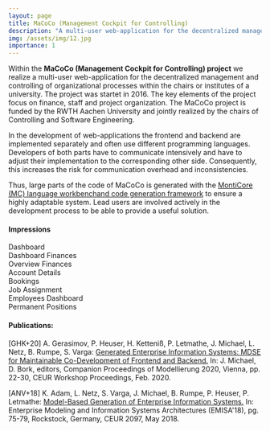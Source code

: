 ```yaml
---
layout: page
title: MaCoCo (Management Cockpit for Controlling)
description: "A multi-user web-application for the decentralized management and controlling of organizational processes within the chairs or institutes of RWTH Aachen university (Founder: RWTH Aachen university)"
img: /assets/img/12.jpg
importance: 1
---
```




Within the **MaCoCo (Management Cockpit for Controlling) project** we realize a multi-user web-application for the 
decentralized management and controlling of organizational processes within the chairs or institutes of a university. 
The project was startet in 2016. The key elements of the project focus on finance, staff and project organization.
The MaCoCo project is funded by the RWTH Aachen University and jointly realized by the chairs of Controlling 
and Software Engineering.


In the development of web-applications the frontend and backend are implemented separately and 
often use different programming languages. Developers of both parts have to communicate intensively 
and have to adjust their implementation to the corresponding other side. 
Consequently, this increases the risk for communication overhead and inconsistencies.

Thus, large parts of the code of MaCoCo is generated with the
[MontiCore (MC) language workbenchand code generation framework](http://monticore.de/) 
to ensure a highly adaptable system. 
Lead users are involved actively in the development process to be able to provide a useful solution.


#### Impressions

<div class="row">
    <div class="col-sm mt-3 mt-md-0">
        <img class="img-fluid rounded z-depth-1" src="{{ '/assets/img/Dashboard.png' | relative_url }}" alt="" title="Dashboard"/>
    </div>
</div>
<div class="caption">
    Dashboard
</div>

<div class="row">
    <div class="col-sm mt-3 mt-md-0">
        <img class="img-fluid rounded z-depth-1" src="{{ '/assets/img/Finanzdashboard.png' | relative_url }}" alt="" title="Dashboard Finances"/>
    </div>
</div>
<div class="caption">
    Dashboard Finances
</div>

<div class="row">
    <div class="col-sm mt-3 mt-md-0">
        <img class="img-fluid rounded z-depth-1" src="{{ '/assets/img/Finanzuebersicht.png' | relative_url }}" alt="" title="Overview Finances"/>
    </div>
</div>
<div class="caption">
    Overview Finances
</div>

<div class="row">
    <div class="col-sm mt-3 mt-md-0">
        <img class="img-fluid rounded z-depth-1" src="{{ '/assets/img/Konto-Details.png' | relative_url }}" alt="" title="Account Details"/>
    </div>
</div>
<div class="caption">
    Account Details
</div>

<div class="row">
    <div class="col-sm mt-3 mt-md-0">
        <img class="img-fluid rounded z-depth-1" src="{{ '/assets/img/Buchungen_zu_Konto.png' | relative_url }}" alt="" title="Bookings"/>
    </div>
</div>
<div class="caption">
    Bookings
</div>

<div class="row">
    <div class="col-sm mt-3 mt-md-0">
        <img class="img-fluid rounded z-depth-1" src="{{ '/assets/img/Stellenzuweisungen.png' | relative_url }}" alt="" title="Job Assignment"/>
    </div>
</div>
<div class="caption">
    Job Assignment
</div>

<div class="row">
    <div class="col-sm mt-3 mt-md-0">
        <img class="img-fluid rounded z-depth-1" src="{{ '/assets/img/Personal_Dashboard.png' | relative_url }}" alt="" title="Employees Dashboard"/>
    </div>
</div>
<div class="caption">
    Employees Dashboard
</div>

<div class="row">
    <div class="col-sm mt-3 mt-md-0">
        <img class="img-fluid rounded z-depth-1" src="{{ '/assets/img/Planstellen.png' | relative_url }}" alt="" title="Permanent Positions"/>
    </div>
</div>
<div class="caption">
    Permanent Positions
</div>


#### Publications:
\[GHK+20] A. Gerasimov, P. Heuser, H. Ketteniß, P. Letmathe, J. Michael, L. Netz, B. Rumpe, S. Varga:
[Generated Enterprise Information Systems: MDSE for Maintainable Co-Development of Frontend and Backend.](https://www.se-rwth.de/publications/Generated-Enterprise-Information-Systems-MDSE-for-Maintainable-Co-Development-of-Frontend-and-Backend.pdf)
In: J. Michael, D. Bork, editors, Companion Proceedings of Modellierung 2020, Vienna, pp. 22-30, CEUR Workshop Proceedings, Feb. 2020.

\[ANV+18] K. Adam, L. Netz, S. Varga, J. Michael, B. Rumpe, P. Heuser, P. Letmathe:
[Model-Based Generation of Enterprise Information Systems.](https://www.se-rwth.de/publications/Model-Based-Generation-of-Enterprise-Information-Systems.pdf)
In: Enterprise Modeling and Information Systems Architectures (EMISA'18), pg. 75-79, Rockstock, Germany, CEUR 2097, May 2018.
